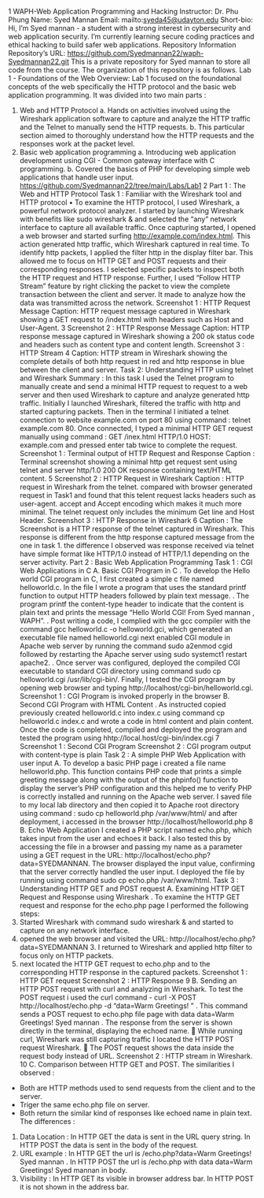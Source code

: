 1
WAPH-Web Application Programming and Hacking
Instructor: Dr. Phu Phung
Name: Syed Mannan
Email: mailto:syeda45@udayton.edu
Short-bio: Hi, I’m Syed mannan - a student with a strong interest in cybersecurity and
web application security. I’m currently learning secure coding practices and ethical
hacking to build safer web applications.
Repository Information
Repository’s URL: https://github.com/Syedmannan22/waph-Syedmannan22.git
This is a private repository for Syed mannan to store all code from the course. The
organization of this repository is as follows.
Lab 1 - Foundations of the Web
Overview:
Lab 1 focused on the foundational concepts of the web specifically the HTTP protocol
and the basic web application programming. It was divided into two main parts :
1. Web and HTTP Protocol
a. Hands on activities involved using the Wireshark application software to capture
and analyze the HTTP traffic and the Telnet to manually send the HTTP requests.
b. This particular section aimed to thoroughly understand how the HTTP requests
and the responses work at the packet level.
2. Basic web application programming
a. Introducing web application development using CGI - Common gateway
interface with C programming.
b. Covered the basics of PHP for developing simple web applications that
handle user input.
https://github.com/Syedmannan22/tree/main/Labs/Lab1
2
Part 1 : The Web and HTTP Protocol
Task 1 : Familiar with the Wireshark tool and HTTP protocol
• To examine the HTTP protocol, I used Wireshark, a powerful network protocol
analyzer. I started by launching Wireshark with benefits like sudo wireshark &
and selected the “any” network interface to capture all available traffic. Once
capturing started, I opened a web browser and started surfing
http://example.com/index.html. This action generated http traffic, which
Wireshark captured in real time.
To identify http packets, I applied the filter http in the display filter bar. This
allowed me to focus on HTTP GET and POST requests and their corresponding
responses. I selected specific packets to inspect both the HTTP request and
HTTP response. Further, I used “Follow HTTP Stream” feature by right clicking
the packet to view the complete transaction between the client and server. It
made to analyze how the data was transmitted across the network.
Screenshot 1 : HTTP Request Message
Caption: HTTP request message captured in Wireshark showing a GET request to
/index.html with headers such as Host and User-Agent.
3
Screenshot 2 : HTTP Response Message
Caption: HTTP response message captured in Wireshark showing a 200 ok status code
and headers such as content type and content length.
Screenshot 3 : HTTP Stream
4
Caption: HTTP stream in Wireshark showing the complete details of both http request
in red and http response in blue between the client and server.
Task 2: Understanding HTTP using telnet and Wireshark
Summary :
In this task I used the Telnet program to manually create and send a minimal HTTP
request to request to a web server and then used Wireshark to capture and analyze
generated http traffic.
Initially I launched Wireshark, filtered the traffic with http and started capturing
packets. Then in the terminal I initiated a telnet connection to website example.com
on port 80 using command : telnet example.com 80. Once connected, I typed a
minimal HTTP GET request manually using command : GET /inex.html HTTP/1.0
HOST: example.com and pressed enter tab twice to complete the request.
Screenshot 1 : Terminal output of HTTP Request and Response
Caption : Terminal screenshot showing a minimal http get request sent using telnet
and server http/1.0 200 OK response containing text/HTML content.
5
Screenshot 2 : HTTP Request in Wireshark
Caption : HTTP request in Wireshark from the telnet. compared with browser
generated request in Task1 and found that this telent request lacks headers such as
user-agent. accept and Accept encoding which makes it much more minimal. The
telnet request only includes the minimum Get line and Host Header.
Screenshot 3 : HTTP Response in Wireshark
6
Caption : The Screenshot is a HTTP response of the telnet captured in Wireshark. This
response is different from the http response captured message from the one in task 1.
the difference I observed was response received via telnet have simple format like
HTTP/1.0 instead of HTTP/1.1 depending on the server activity.
Part 2 : Basic Web Application Programming
Task 1 : CGI Web Applications in C
A. Basic CGI Program in C
. To develop the Hello world CGI program in C, I first created a simple c file named
helloworld.c. In the file I wrote a program that uses the standard printf function to
output HTTP headers followed by plain text message. . The program printf the
content-type header to indicate that the content is plain text and prints the message
“Hello World CGI! From Syed mannan , WAPH”. . Post writing a code, I complied with
the gcc compiler with the command gcc helloworld.c -o helloworld.gci, which
generated an executable file named helloworld.cgi next enabled CGI module in
Apache web server by running the command sudo a2enmod cgid followed by
restarting the Apache server using sudo systemct1 restart apache2. . Once server was
configured, deployed the compiled CGI executable to standard CGI directory using
command sudo cp helloworld.cgi /usr/lib/cgi-bin/. Finally, I tested the CGI program
by opening web browser and typing http://localhost/cgi-bin/helloworld.cgi.
Screenshot 1 : CGI Program is invoked properly in the browser
B. Second CGI Program with HTML Content
. As instructed copied previously created helloworld.c into index.c using command cp
helloworld.c index.c and wrote a code in html content and plain content. Once the
code is completed, compiled and deployed the program and tested the
program using hhtp://local.host/cgi-bin/index.cgi
7
Screenshot 1 : Second CGI Program
Screenshot 2 : CGI program output with content-type is plain
Task 2 : A simple PHP Web Application with user input
A. To develop a basic PHP page i created a file name helloworld.php. This function
contains PHP code that prints a simple greeting message along with the output of the
phpinfo() function to display the server’s PHP configuration and this helped me to
verify PHP is correctly installed and running on the Apache web server.
I saved file to my local lab directory and then copied it to Apache root directory using
command : sudo cp helloworld.php /var/www/html/ and after deployment, i
accessed in the browser http://localhost/helloworld.php
8
B. Echo Web Application
I created a PHP script named echo.php, which takes input from the user and echoes it
back. I also tested this by accessing the file in a browser and passing my name as a
parameter using a GET request in the URL:
http://localhost/echo.php?data=SYEDMANNAN. The browser displayed the input
value, confirming that the server correctly handled the user input. I deployed the file
by running using command sudo cp echo.php /var/www/html.
Task 3 : Understanding HTTP GET and POST request
A. Examining HTTP GET Request and Response using Wireshark
. To examine the HTTP GET request and response for the echo.php page I performed
the following steps:
1. Started Wireshark with command sudo wireshark & and started to capture on any
network interface.
2. opened the web browser and visited the URL:
http://localhost/echo.php?data=SYEDMANNAN 3. I returned to Wireshark and
applied http filter to focus only on HTTP packets.
4. next located the HTTP GET request to echo.php and to the corresponding HTTP
response in the captured packets.
Screenshot 1 : HTTP GET request
Screenshot 2 : HTTP Response
9
B. Sending an HTTP POST request with curl and analyzing in Wireshark.
To test the POST request i used the curl command - curl -X POST
http://localhost/echo.php -d “data=Warm Greetings! ” . This command sends a POST
request to echo.php file page with data data=Warm Greetings! Syed mannan . The
response from the server is shown directly in the terminal, displaying the echoed
name.
 While running curl, Wireshark was still capturing traffic I located the HTTP POST request Wireshark.
 The POST request shows the data inside the request body instead of URL.
Screenshot 2 : HTTP stream in Wireshark.
10
C. Comparison between HTTP GET and POST.
The similarities I observed :
* Both are HTTP methods used to send requests from the client and to the server.
* Triger the same echo.php file on server.
* Both return the similar kind of responses like echoed name in plain text.
The differences :
1. Data Location : In HTTP GET the data is sent in the URL query string.
 In HTTP POST the data is sent in the body of the request.
2. URL example : In HTTP GET the url is /echo.php?data=Warm Greetings! Syed
mannan .
 In HTTP POST the url is /echo.php with data data=Warm
Greetings! Syed mannan in body.
3. Visibility : In HTTP GET its visible in browser address bar.
 In HTTP POST it is not shown in the address bar.
